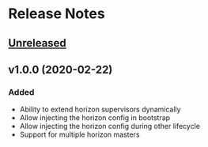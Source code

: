 # Release Notes

## [Unreleased](https://github.com/milespong/dynamic-horizon/compare/v1.0.0...1.0)

## v1.0.0 (2020-02-22)

### Added
- Ability to extend horizon supervisors dynamically
- Allow injecting the horizon config in bootstrap
- Allow injecting the horizon config during other lifecycle
- Support for multiple horizon masters
